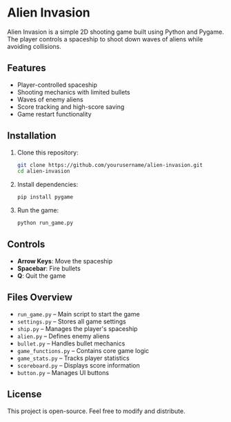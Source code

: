 # Alien Invasion  

Alien Invasion is a simple 2D shooting game built using Python and Pygame. The player controls a spaceship to shoot down waves of aliens while avoiding collisions.

## Features  
- Player-controlled spaceship  
- Shooting mechanics with limited bullets  
- Waves of enemy aliens  
- Score tracking and high-score saving  
- Game restart functionality  

## Installation  
1. Clone this repository:  
   ```sh
   git clone https://github.com/yourusername/alien-invasion.git
   cd alien-invasion
   ```  
2. Install dependencies:  
   ```sh
   pip install pygame
   ```  
3. Run the game:  
   ```sh
   python run_game.py
   ```  

## Controls  
- **Arrow Keys**: Move the spaceship  
- **Spacebar**: Fire bullets  
- **Q**: Quit the game  

## Files Overview  
- `run_game.py` – Main script to start the game  
- `settings.py` – Stores all game settings  
- `ship.py` – Manages the player's spaceship  
- `alien.py` – Defines enemy aliens  
- `bullet.py` – Handles bullet mechanics  
- `game_functions.py` – Contains core game logic  
- `game_stats.py` – Tracks player statistics  
- `scoreboard.py` – Displays score information  
- `button.py` – Manages UI buttons  

## License  
This project is open-source. Feel free to modify and distribute.  

